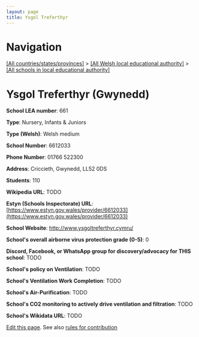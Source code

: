 ```yaml
---
layout: page
title: Ysgol Treferthyr
---
```

# Navigation

[[All countries/states/provinces]](../../..) > [[All Welsh local educational authority]](../..) > [[All schools in local educational authority]](..)

# Ysgol Treferthyr (Gwynedd)

**School LEA number**: 661

**Type**: Nursery, Infants & Juniors

**Type (Welsh)**: Welsh medium

**School Number**: 6612033

**Phone Number**: 01766 522300

**Address**: Criccieth, Gwynedd, LL52 0DS

**Students**: 110

**Wikipedia URL**: TODO

**Estyn (Schools Inspectorate) URL**: [https://www.estyn.gov.wales/provider/6612033](https://www.estyn.gov.wales/provider/6612033)

**School Website**: http://www.ysgoltreferthyr.cymru/

**School's overall airborne virus protection grade (0-5)**: 0

**Discord, Facebook, or WhatsApp group for discovery/advocacy for THIS school**: TODO

**School's policy on Ventilation**: TODO

**School's Ventilation Work Completion**: TODO

**School's Air-Purification**: TODO

**School's CO2 monitoring to actively drive ventilation and filtration**: TODO

**School's Wikidata URL**: TODO




[Edit this page](https://github.com/VentilationProject/Wales/edit/prif/./Gwynedd/Ysgol_Treferthyr.md). See also [rules for contribution](../../../contribution-rules/)